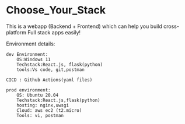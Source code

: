 # Choose_Your_Stack
This is a webapp (Backend + Frontend) which can help you build cross-platform Full stack apps easily!

Environment details:

	dev Environment:
        OS:Windows 11
        Techstack:React.js, flask(python)
        tools:Vs code, git,postman

	CICD : Github Actions(yaml files)

	prod environment: 
        OS: Ubuntu 20.04
        Techstack:React.js,flask(python)
        hosting: nginx,uwsgi
        Cloud: aws ec2 (t2.micro)
        Tools: vi, postman

